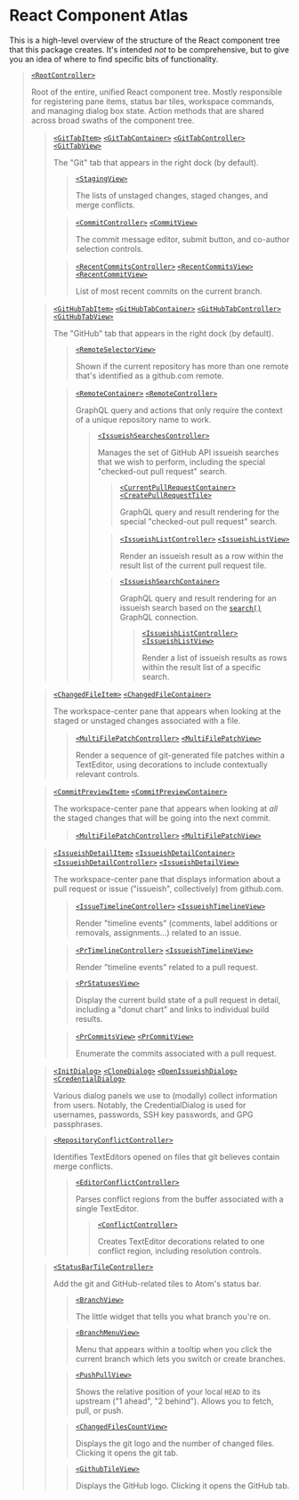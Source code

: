 # React Component Atlas

This is a high-level overview of the structure of the React component tree that this package creates. It's intended _not_ to be comprehensive, but to give you an idea of where to find specific bits of functionality.

> [`<RootController>`](/lib/controllers/root-controller.js)
>
> Root of the entire, unified React component tree. Mostly responsible for registering pane items, status bar tiles, workspace commands, and managing dialog box state. Action methods that are shared across broad swaths of the component tree.
>
> > [`<GitTabItem>`](/lib/items/git-tab-item.js)
> > [`<GitTabContainer>`](/lib/containers/git-tab-container.js)
> > [`<GitTabController>`](/lib/controllers/git-tab-controller.js)
> > [`<GitTabView>`](/lib/views/git-tab-view.js)
> >
> > The "Git" tab that appears in the right dock (by default).
> >
> > > [`<StagingView>`](/lib/views/staging-view.js)
> > >
> > > The lists of unstaged changes, staged changes, and merge conflicts.
> >
> > > [`<CommitController>`](/lib/controllers/commit-controller.js)
> > > [`<CommitView>`](/lib/views/commit-view.js)
> > >
> > > The commit message editor, submit button, and co-author selection controls.
> >
> > > [`<RecentCommitsController>`](/lib/controllers/recent-commits-controller.js)
> > > [`<RecentCommitsView>` `<RecentCommitView>`](/lib/views/recent-commits-view.js)
> > >
> > > List of most recent commits on the current branch.
>
> > [`<GitHubTabItem>`](/lib/items/github-tab-item.js)
> > [`<GitHubTabContainer>`](/lib/containers/github-tab-container.js)
> > [`<GitHubTabController>`](/lib/controllers/github-tab-controller.js)
> > [`<GitHubTabView>`](/lib/views/github-tab-view.js)
> >
> > The "GitHub" tab that appears in the right dock (by default).
> >
> > > [`<RemoteSelectorView>`](/lib/views/remote-selector-view.js)
> > >
> > > Shown if the current repository has more than one remote that's identified as a github.com remote.
> >
> > > [`<RemoteContainer>`](/lib/containers/remote-container.js)
> > > [`<RemoteController>`](/lib/controllers/remote-controller.js)
> > >
> > > GraphQL query and actions that only require the context of a unique repository name to work.
> > >
> > > > [`<IssueishSearchesController>`](/lib/controllers/issueish-searches-controller.js)
> > > >
> > > > Manages the set of GitHub API issueish searches that we wish to perform, including the special "checked-out pull request" search.
> > > >
> > > > > [`<CurrentPullRequestContainer>`](/lib/containers/current-pull-request-container.js)
> > > > > [`<CreatePullRequestTile>`](/lib/views/create-pull-request-tile.js)
> > > > >
> > > > > GraphQL query and result rendering for the special "checked-out pull request" search.
> > > >
> > > > > [`<IssueishListController>`](/lib/controllers/issueish-list-controller.js)
> > > > > [`<IssueishListView>`](/lib/views/issueish-list-view.js)
> > > > >
> > > > > Render an issueish result as a row within the result list of the current pull request tile.
> > > >
> > > > > [`<IssueishSearchContainer>`](/lib/containers/issueish-search-container.js)
> > > > >
> > > > > GraphQL query and result rendering for an issueish search based on the [`search()`](https://developer.github.com/v4/query/#search) GraphQL connection.
> > > > >
> > > > > > [`<IssueishListController>`](/lib/controllers/issueish-list-controller.js)
> > > > > > [`<IssueishListView>`](/lib/views/issueish-list-view.js)
> > > > > >
> > > > > > Render a list of issueish results as rows within the result list of a specific search.
>
> > [`<ChangedFileItem>`](/lib/items/changed-file-item.js)
> > [`<ChangedFileContainer>`](/lib/containers/changed-file-container.js)
> >
> > The workspace-center pane that appears when looking at the staged or unstaged changes associated with a file.
> >
> > > [`<MultiFilePatchController>`](/lib/controllers/multi-file-patch-controller.js)
> > > [`<MultiFilePatchView>`](/lib/views/multi-file-patch-view.js)
> > >
> > > Render a sequence of git-generated file patches within a TextEditor, using decorations to include contextually
> > > relevant controls.
>
> > [`<CommitPreviewItem>`](/lig/items/commit-preview-item.js)
> > [`<CommitPreviewContainer>`](/lib/containers/commit-preview-container.js)
> >
> > The workspace-center pane that appears when looking at _all_ the staged changes that will be going into the next commit.
> >
> > > [`<MultiFilePatchController>`](/lib/controllers/multi-file-patch-controller.js)
> > > [`<MultiFilePatchView>`](/lib/views/multi-file-patch-view.js)
>
> > [`<IssueishDetailItem>`](/lib/items/issueish-detail-item.js)
> > [`<IssueishDetailContainer>`](/lib/containers/issueish-detail-container.js)
> > [`<IssueishDetailController>`](/lib/controllers/issueish-detail-controller.js)
> > [`<IssueishDetailView>`](/lib/controllers/issueish-detail-controller.js)
> >
> > The workspace-center pane that displays information about a pull request or issue ("issueish", collectively) from github.com.
> >
> > > [`<IssueTimelineController>`](/lib/controllers/issue-timeline-controller.js)
> > > [`<IssueishTimelineView>`](/lib/views/issueish-timeline-view.js)
> > >
> > > Render "timeline events" (comments, label additions or removals, assignments...) related to an issue.
> >
> > > [`<PrTimelineController>`](/lib/controllers/pr-timeline-controller.js)
> > > [`<IssueishTimelineView>`](/lib/views/issueish-timeline-view.js)
> > >
> > > Render "timeline events" related to a pull request.
> >
> > > [`<PrStatusesView>`](/lib/views/pr-statuses-view.js)
> > >
> > > Display the current build state of a pull request in detail, including a "donut chart" and links to individual build results.
> >
> > > [`<PrCommitsView>`](/lib/views/pr-commits-view.js)
> > > [`<PrCommitView>`](/lib/views/pr-commit-view.js)
> > >
> > > Enumerate the commits associated with a pull request.
>
> > [`<InitDialog>`](/lib/views/init-dialog.js)
> > [`<CloneDialog>`](/lib/views/clone-dialog.js)
> > [`<OpenIssueishDialog>`](/lib/views/open-issueish-dialog.js)
> > [`<CredentialDialog>`](/lib/views/credential-dialog.js)
> >
> > Various dialog panels we use to (modally) collect information from users. Notably, the CredentialDialog is used for usernames, passwords, SSH key passwords, and GPG passphrases.
>
> > [`<RepositoryConflictController>`](/lib/controllers/repository-conflict-controller.js)
> >
> > Identifies TextEditors opened on files that git believes contain merge conflicts.
> >
> > > [`<EditorConflictController>`](/lib/controllers/editor-conflict-controller.js)
> > >
> > > Parses conflict regions from the buffer associated with a single TextEditor.
> > >
> > > > [`<ConflictController>`](/lib/controllers/conflict-controller.js)
> > > >
> > > > Creates TextEditor decorations related to one conflict region, including resolution controls.
>
> > [`<StatusBarTileController>`](/lib/controllers/status-bar-tile-controller.js)
> >
> > Add the git and GitHub-related tiles to Atom's status bar.
> >
> > > [`<BranchView>`](/lib/views/branch-view.js)
> > >
> > > The little widget that tells you what branch you're on.
> >
> > > [`<BranchMenuView>`](/lib/views/branch-menu-view.js)
> > >
> > > Menu that appears within a tooltip when you click the current branch which lets you switch or create branches.
> >
> > > [`<PushPullView>`](/lib/views/push-pull-view.js)
> > >
> > > Shows the relative position of your local `HEAD` to its upstream ("1 ahead", "2 behind"). Allows you to fetch, pull, or push.
> >
> > > [`<ChangedFilesCountView>`](/lib/views/changed-files-count-view.js)
> > >
> > > Displays the git logo and the number of changed files. Clicking it opens the git tab.
> >
> > > [`<GithubTileView>`](/lib/views/changed-files-count-view.js)
> > >
> > > Displays the GitHub logo. Clicking it opens the GitHub tab.

